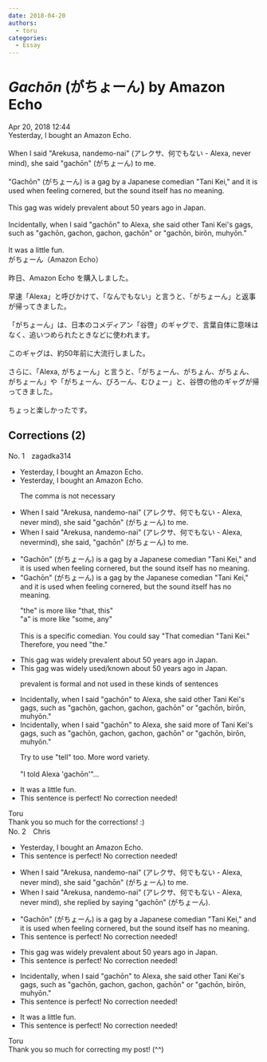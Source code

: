 ```yaml
---
date: 2018-04-20
authors:
  - toru
categories:
  - Essay
---
```


<h1 id="subject_show"><strong><em>Gachōn</strong></em> (がちょーん) by Amazon Echo</h1>
<div class="date">Apr 20, 2018 12:44</div>
<div id="post"><div id="body_show_ori">
Yesterday, I bought an Amazon Echo.<br/><br/>When I said "Arekusa, nandemo-nai" (アレクサ、何でもない - Alexa, never mind), she said "gachōn" (がちょーん) to me.<br/><br/>"Gachōn" (がちょーん) is a gag by a Japanese comedian "Tani Kei," and it is used when feeling cornered, but the sound itself has no meaning.<br/><br/>This gag was widely prevalent about 50 years ago in Japan.<br/><br/>Incidentally, when I said "gachōn" to Alexa, she said other Tani Kei's gags, such as "gachōn, gachon, gachon, gachōn" or "gachōn, birōn, muhyōn."<br/><br/>It was a little fun.
</div></div>

<!-- more -->

<div id="post_ja"><div id="body_show_mo">
がちょーん（Amazon Echo）<br/><br/>昨日、Amazon Echo を購入しました。<br/><br/>早速「Alexa」と呼びかけて、「なんでもない」と言うと、「がちょーん」と返事が帰ってきました。<br/><br/>「がちょーん」は、日本のコメディアン「谷啓」のギャグで、言葉自体に意味はなく、追いつめられたときなどに使われます。<br/><br/>このギャグは、約50年前に大流行しました。<br/><br/>さらに、「Alexa, がちょーん」と言うと、「がちょーん、がちょん、がちょん、がちょーん」や「がちょーん、びろーん、むひょー」と、谷啓の他のギャグが帰ってきました。<br/><br/>ちょっと楽しかったです。
</div></div>

## Corrections (2)
<div id="block"><div class="first_name"> No. 1　<span class="just_name">zagadka314</span></div><div id="block2">
<ul class="correction_field">
<li class="incorrect">Yesterday, I bought an Amazon Echo.</li>
<li class="corrected correct">
Yesterday<span class="f_gray">,</span> I bought an Amazon Echo.
<p class="correction_comment">The comma is not necessary</p>
</li>
</ul>
<ul class="correction_field">
<li class="incorrect">When I said "Arekusa, nandemo-nai" (アレクサ、何でもない - Alexa, never mind), she said "gachōn" (がちょーん) to me.</li>
<li class="corrected correct">
When I said "Arekusa, nandemo-nai" (アレクサ、何でもない - Alexa, neve<span class="f_blue">rm</span>ind), she said<span class="f_red">,</span> "gachōn" (がちょーん) to me.
</li>
</ul>
<ul class="correction_field">
<li class="incorrect">"Gachōn" (がちょーん) is a gag by a Japanese comedian "Tani Kei," and it is used when feeling cornered, but the sound itself has no meaning.</li>
<li class="corrected correct">
"Gachōn" (がちょーん) is a gag by <span class="f_red">the</span> Japanese comedian "Tani Kei," and it is used when feeling cornered, but the sound itself has no meaning.
<p class="correction_comment">"the" is more like "that, this" <br/>"a" is more like "some, any"<br/><br/>This is a specific comedian. You could say "That comedian "Tani Kei." Therefore, you need "the."</p>
</li>
</ul>
<ul class="correction_field">
<li class="incorrect">This gag was widely prevalent about 50 years ago in Japan.</li>
<li class="corrected correct">
This gag was widely <span class="f_blue">used/known </span>about 50 years ago in Japan.
<p class="correction_comment">prevalent is formal and not used in these kinds of sentences</p>
</li>
</ul>
<ul class="correction_field">
<li class="incorrect">Incidentally, when I said "gachōn" to Alexa, she said other Tani Kei's gags, such as "gachōn, gachon, gachon, gachōn" or "gachōn, birōn, muhyōn."</li>
<li class="corrected correct">
Incidentally, when I said "gachōn" to Alexa, she said <span class="f_blue">more of </span>Tani Kei's gags, such as "gachōn, gachon, gachon, gachōn" or "gachōn, birōn, muhyōn."
<p class="correction_comment">Try to use "tell" too. More word variety. <br/><br/>"I told Alexa 'gachōn'"…</p>
</li>
</ul>
<ul class="correction_field">
<li class="incorrect">It was a little fun.</li>
<li class="corrected perfect">This sentence is perfect! No correction needed!</li>
</ul>
</div><div class="name"><span class="just_name">Toru</span><br>
Thank you so much for the corrections! :)
</div>
</div>
<div id="block"><div class="first_name"> No. 2　<span class="just_name">Chris</span></div><div id="block2">
<ul class="correction_field">
<li class="incorrect">Yesterday, I bought an Amazon Echo.</li>
<li class="corrected perfect">This sentence is perfect! No correction needed!</li>
</ul>
<ul class="correction_field">
<li class="incorrect">When I said "Arekusa, nandemo-nai" (アレクサ、何でもない - Alexa, never mind), she said "gachōn" (がちょーん) to me.</li>
<li class="corrected correct">
When I said "Arekusa, nandemo-nai" (アレクサ、何でもない - Alexa, never mind), she <span class="f_blue">replied by saying</span> "gachōn" (がちょーん).
</li>
</ul>
<ul class="correction_field">
<li class="incorrect">"Gachōn" (がちょーん) is a gag by a Japanese comedian "Tani Kei," and it is used when feeling cornered, but the sound itself has no meaning.</li>
<li class="corrected perfect">This sentence is perfect! No correction needed!</li>
</ul>
<ul class="correction_field">
<li class="incorrect">This gag was widely prevalent about 50 years ago in Japan.</li>
<li class="corrected perfect">This sentence is perfect! No correction needed!</li>
</ul>
<ul class="correction_field">
<li class="incorrect">Incidentally, when I said "gachōn" to Alexa, she said other Tani Kei's gags, such as "gachōn, gachon, gachon, gachōn" or "gachōn, birōn, muhyōn."</li>
<li class="corrected perfect">This sentence is perfect! No correction needed!</li>
</ul>
<ul class="correction_field">
<li class="incorrect">It was a little fun.</li>
<li class="corrected perfect">This sentence is perfect! No correction needed!</li>
</ul>
</div><div class="name"><span class="just_name">Toru</span><br>
Thank you so much for correcting my post! (^^)
</div>
</div>
